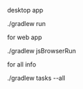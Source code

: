 desktop app

./gradlew run   


for web app

./gradlew jsBrowserRun    



for all info

./gradlew tasks --all
